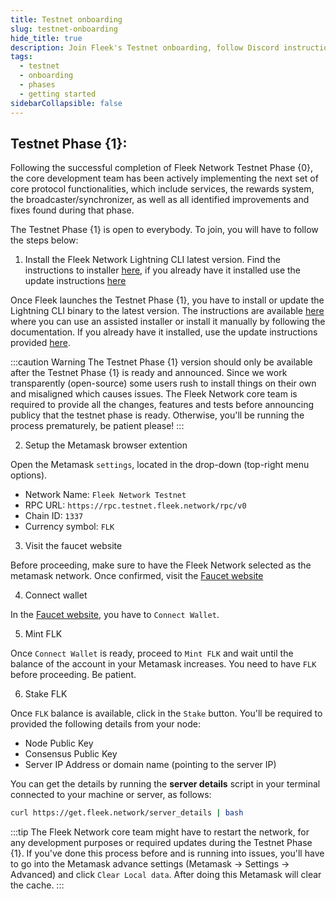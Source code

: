 ```yaml
---
title: Testnet onboarding
slug: testnet-onboarding
hide_title: true
description: Join Fleek's Testnet onboarding, follow Discord instructions to install and verify your node. Check live updates, attend community calls, and ensure node whitelist status. 
tags:
  - testnet
  - onboarding
  - phases
  - getting started
sidebarCollapsible: false
---
```


## Testnet Phase {1}:

Following the successful completion of Fleek Network Testnet Phase {0}, the core development team has been actively implementing the next set of core protocol functionalities, which include services, the rewards system, the broadcaster/synchronizer, as well as all identified improvements and fixes found during that phase.


The Testnet Phase {1} is open to everybody. To join, you will have to follow the steps below:

1) Install the Fleek Network Lightning CLI latest version. Find the instructions to installer [here](/docs/node/install), if you already have it installed use the update instructions [here](/references/Lightning%20CLI/update-cli-from-source-code)

Once Fleek launches the Testnet Phase {1}, you have to install or update the Lightning CLI binary to the latest version. The instructions are available [here](/docs/node/install) where you can use an assisted installer or install it manually by following the documentation. If you already have it installed, use the update instructions provided [here](/references/Lightning%20CLI/update-cli-from-source-code).

:::caution Warning
The Testnet Phase {1} version should only be available after the Testnet Phase {1} is ready and announced. Since we work transparently (open-source) some users rush to install things on their own and misaligned which causes issues. The Fleek Network core team is required to provide all the changes, features and tests before announcing publicy that the testnet phase is ready. Otherwise, you'll be running the process prematurely, be patient please!
:::

2) Setup the Metamask browser extention

Open the Metamask `settings`, located in the drop-down (top-right menu options).

- Network Name: `Fleek Network Testnet`
- RPC URL: `https://rpc.testnet.fleek.network/rpc/v0`
- Chain ID: `1337`
- Currency symbol: `FLK`

3) Visit the faucet website

Before proceeding, make sure to have the Fleek Network selected as the metamask network. Once confirmed, visit the [Faucet website](https://TODO:add-faucet-url)

4) Connect wallet

In the [Faucet website](https://TODO:add-faucet-url), you have to `Connect Wallet`.

5) Mint FLK

Once `Connect Wallet` is ready, proceed to `Mint FLK` and wait until the balance of the account in your Metamask increases. You need to have `FLK` before proceeding. Be patient.

6) Stake FLK

Once `FLK` balance is available, click in the `Stake` button. You'll be required to provided the following details from your node:

- Node Public Key
- Consensus Public Key
- Server IP Address or domain name (pointing to the server IP)

You can get the details by running the **server details** script in your terminal connected to your machine or server, as follows:

```sh
curl https://get.fleek.network/server_details | bash
```


:::tip
The Fleek Network core team might have to restart the network, for any development purposes or required updates during the Testnet Phase {1}. If you've done this process before and is running into issues, you'll have to go into the Metamask advance settings (Metamask → Settings → Advanced) and click `Clear Local data`. After doing this Metamask will clear the cache.
:::